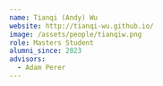 ```yaml
---
name: Tianqi (Andy) Wu
website: http://tianqi-wu.github.io/
image: /assets/people/tianqiw.png
role: Masters Student
alumni_since: 2023
advisors:
  - Adam Perer
---
```

